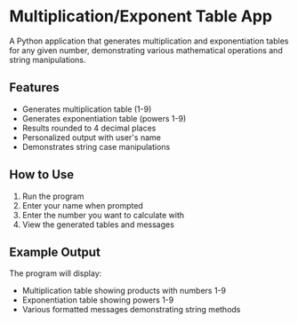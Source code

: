 # Multiplication/Exponent Table App

A Python application that generates multiplication and exponentiation tables for any given number, demonstrating various mathematical operations and string manipulations.

## Features
- Generates multiplication table (1-9)
- Generates exponentiation table (powers 1-9)
- Results rounded to 4 decimal places
- Personalized output with user's name
- Demonstrates string case manipulations

## How to Use
1. Run the program
2. Enter your name when prompted
3. Enter the number you want to calculate with
4. View the generated tables and messages

## Example Output
The program will display:
- Multiplication table showing products with numbers 1-9
- Exponentiation table showing powers 1-9
- Various formatted messages demonstrating string methods